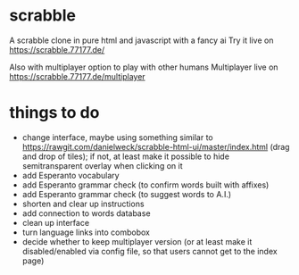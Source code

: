 scrabble
========

A scrabble clone in pure html and javascript with a fancy ai 
Try it live on https://scrabble.77177.de/

Also with multiplayer option to play with other humans
Multiplayer live on https://scrabble.77177.de/multiplayer

things to do
============

- change interface, maybe using something similar to https://rawgit.com/danielweck/scrabble-html-ui/master/index.html (drag and drop of tiles); if not, at least make it possible to hide semitransparent overlay when clicking on it
- add Esperanto vocabulary
- add Esperanto grammar check (to confirm words built with affixes)
- add Esperanto grammar check (to suggest words to A.I.)
- shorten and clear up instructions
- add connection to words database
- clean up interface
- turn language links into combobox
- decide whether to keep multiplayer version (or at least make it disabled/enabled via config file, so that users cannot get to the index page)
